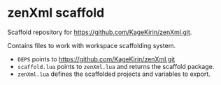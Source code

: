 # zenXml scaffold

Scaffold repository for https://github.com/KageKirin/zenXml.git.

Contains files to work with workspace scaffolding system.

- `DEPS` points to https://github.com/KageKirin/zenXml.git
- `scaffold.lua` points to `zenXml.lua` and returns the scaffold package.
- `zenXml.lua` defines the scaffolded projects and variables to export.
